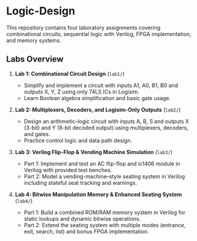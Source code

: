 # Logic-Design
This repository contains four laboratory assignments covering combinational circuits, sequential logic with Verilog, FPGA implementation, and memory systems.

## Labs Overview

1. **Lab 1: Combinational Circuit Design** (`lab1/`)
   - Simplify and implement a circuit with inputs A1, A0, B1, B0 and outputs X, Y, Z using only 74LS ICs in Logisim.  
   - Learn Boolean algebra simplification and basic gate usage. 

2. **Lab 2: Multiplexers, Decoders, and Logisim-Only Outputs** (`lab2/`)
   - Design an arithmetic–logic circuit with inputs A, B, S and outputs X (3-bit) and Y (8-bit decoded output) using multiplexers, decoders, and gates.  
   - Practice control logic and data path design. 

3. **Lab 3: Verilog Flip-Flop & Vending Machine Simulation** (`lab3/`)
   - Part 1: Implement and test an AC flip-flop and ic1406 module in Verilog with provided test benches.  
   - Part 2: Model a vending-machine–style seating system in Verilog including stateful seat tracking and warnings. 

4. **Lab 4: Bitwise Manipulation Memory & Enhanced Seating System** (`lab4/`)
   - Part 1: Build a combined ROM/RAM memory system in Verilog for static lookups and dynamic bitwise operations.  
   - Part 2: Extend the seating system with multiple modes (entrance, exit, search, list) and bonus FPGA implementation. 

